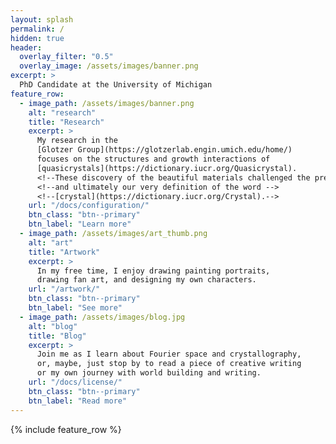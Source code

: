 ```yaml
---
layout: splash
permalink: /
hidden: true
header:
  overlay_filter: "0.5"
  overlay_image: /assets/images/banner.png
excerpt: >
  PhD Candidate at the University of Michigan
feature_row:
  - image_path: /assets/images/banner.png
    alt: "research"
    title: "Research"
    excerpt: >
      My research in the 
      [Glotzer Group](https://glotzerlab.engin.umich.edu/home/)
      focuses on the structures and growth interactions of
      [quasicrystals](https://dictionary.iucr.org/Quasicrystal).
      <!--These discovery of the beautiful materials challenged the prevaling paradigms of crystallography,-->
      <!--and ultimately our very definition of the word -->
      <!--[crystal](https://dictionary.iucr.org/Crystal).-->
    url: "/docs/configuration/"
    btn_class: "btn--primary"
    btn_label: "Learn more"
  - image_path: /assets/images/art_thumb.png
    alt: "art"
    title: "Artwork"
    excerpt: >
      In my free time, I enjoy drawing painting portraits,
      drawing fan art, and designing my own characters.
    url: "/artwork/"
    btn_class: "btn--primary"
    btn_label: "See more"
  - image_path: /assets/images/blog.jpg
    alt: "blog"
    title: "Blog"
    excerpt: >
      Join me as I learn about Fourier space and crystallography,
      or, maybe, just stop by to read a piece of creative writing
      or my own journey with world building and writing.
    url: "/docs/license/"
    btn_class: "btn--primary"
    btn_label: "Read more"      
---
```


{% include feature_row %}

